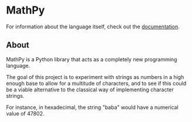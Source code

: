 # MathPy

For information about the language itself,
check out the [documentation](#https://github.com/Bard-Gaming/MathPy/tree/main/Documentation).

## About
MathPy is a Python library that acts as a completely new
programming language.

The goal of this project is to experiment with strings as 
numbers in a high enough base to allow for a multitude of
characters, and to see if this could be a viable alternative
to the classical way of implementing character strings.

For instance, in hexadecimal, the string "baba" would
have a numerical value of 47802.